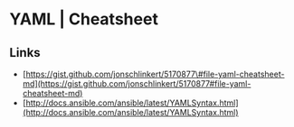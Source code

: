 # YAML \| Cheatsheet



## Links

* [https://gist.github.com/jonschlinkert/5170877\#file-yaml-cheatsheet-md](https://gist.github.com/jonschlinkert/5170877#file-yaml-cheatsheet-md)
* [http://docs.ansible.com/ansible/latest/YAMLSyntax.html](http://docs.ansible.com/ansible/latest/YAMLSyntax.html)



